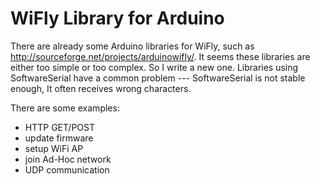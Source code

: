 # WiFly Library for Arduino

There are already some Arduino libraries for WiFly, such as http://sourceforge.net/projects/arduinowifly/.
It seems these libraries are either too simple or too complex. So I write a new one.
Libraries using SoftwareSerial have a common problem --- SoftwareSerial is not stable enough, It often receives wrong characters.

There are some examples:
+ HTTP GET/POST
+ update firmware
+ setup WiFi AP
+ join Ad-Hoc network
+ UDP communication